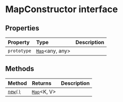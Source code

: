 # MapConstructor interface












## Properties

| Property	   | Type	| Description|
|:-------------|:-------|:-----------|
|`prototype`      | [`Map`](../../es6-collections.api/interface/map.md)<any, any> |  |




## Methods

| Method	   |  Returns	| Description|
|:-------------|:-------|:-----------|
|[`new()`](__new-mapconstructor.md)      | [`Map`](../../es6-collections.api/interface/map.md)<K, V> |  |




